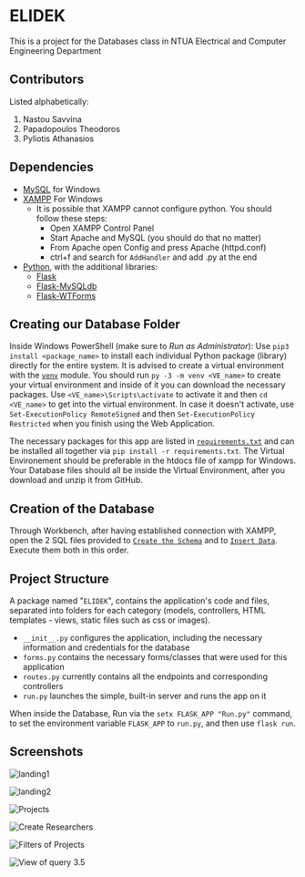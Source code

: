 # ELIDEK

This is a project for the Databases class in NTUA Electrical and Computer Engineering Department 

## Contributors
Listed alphabetically:
1. Nastou Savvina
1. Papadopoulos Theodoros
1. Pyliotis Athanasios

## Dependencies

 - [MySQL](https://dev.mysql.com/downloads/workbench/) for Windows
 - [XAMPP](https://www.apachefriends.org/download.html) For Windows
    - It is possible that XAMPP cannot configure python. You should follow these steps:
      - Open XAMPP Control Panel
      - Start Apache and MySQL (you should do that no matter)
      - From Apache open Config and press Apache (httpd.conf)
      - ctrl+f and search for `AddHandler` and add .py at the end
 - [Python](https://www.python.org/downloads/), with the additional libraries:
    - [Flask](https://flask.palletsprojects.com/en/2.0.x/)
    - [Flask-MySQLdb](https://flask-mysqldb.readthedocs.io/en/latest/)
    - [Flask-WTForms](https://flask-wtf.readthedocs.io/en/1.0.x/)

## Creating our Database Folder

Inside Windows PowerShell (make sure to *Run as Administrator*): Use `pip3 install <package_name>` to install each individual Python package (library) directly for the entire system. It is advised to create a virtual environment with the [`venv`](https://docs.python.org/3/library/venv.html) module. You should run `py -3 -m venv <VE_name>` to create your virtual environment and inside of it you can download the necessary packages. Use `<VE_name>\Scripts\activate` to activate it and then `cd <VE_name>` to get into the virtual environment. In case it doesn't activate, use `Set-ExecutionPolicy RemoteSigned` and then `Set-ExecutionPolicy Restricted` when you finish using the Web Application. 

The necessary packages for this app are listed in [`requirements.txt`](https://github.com/Athan-P/Databases-Project/blob/main/requirements.txt) and can be installed all together via `pip install -r requirements.txt`. The Virtual Environement should be preferable in the htdocs file of xampp for Windows. Your Database files should all be inside the Virtual Environment, after you download and unzip it from GitHub.

## Creation of the Database

Through Workbench, after having established connection with XAMPP, open the 2 SQL files provided to [`Create the Schema`](https://github.com/Athan-P/Databases-Project/blob/main/schemaright.sql) and to [`Insert Data`](https://github.com/Athan-P/Databases-Project/blob/main/insert.sql). Execute them both in this order.

## Project Structure

A package named "`ELIDEK`", contains the application's code and files, separated into folders for each category (models, controllers, HTML templates - views, static files such as css or images).

 - `__init__.py` configures the application, including the necessary information and credentials for the database
 - `forms.py` contains the necessary forms/classes that were used for this application
 - `routes.py` currently contains all the endpoints and corresponding controllers
 - `run.py` launches the simple, built-in server and runs the app on it

When inside the Database, Run via the `setx FLASK_APP "Run.py"` command, to set the environment variable `FLASK_APP` to `run.py`, and then use `flask run`.

## Screenshots

![landing1](https://user-images.githubusercontent.com/59802631/172061833-fb437523-4930-4da7-bfa3-39b420d663ee.png)

![landing2](https://user-images.githubusercontent.com/59802631/172061870-73f3ad21-b39d-4d37-9421-3876a3a3707e.png)

![Projects](https://user-images.githubusercontent.com/59802631/172061906-b70cf51e-c8f4-4d34-8d5a-11363ade6498.png)

![Create Researchers](https://user-images.githubusercontent.com/59802631/172061936-c5dab42e-6c6e-45cf-9dbc-1710106a68f8.png)

![Filters of Projects](https://user-images.githubusercontent.com/59802631/172061963-f533dbf9-f673-43b0-9f68-009e87de3857.png)

![View of query 3.5](https://user-images.githubusercontent.com/59802631/172061990-9fa4dc0b-e203-4b5d-8c8a-8bfb6d954cf4.png)
